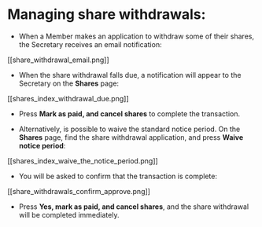 # Managing share withdrawals:

* When a Member makes an application to withdraw some of their shares, the Secretary receives an email notification:

[[share_withdrawal_email.png]]

* When the share withdrawal falls due, a notification will appear to the Secretary on the **Shares** page:

[[shares_index_withdrawal_due.png]]

* Press **Mark as paid, and cancel shares** to complete the transaction.

* Alternatively, is possible to waive the standard notice period. On the **Shares** page, find the share withdrawal application, and press **Waive notice period**:

[[shares_index_waive_the_notice_period.png]]

* You will be asked to confirm that the transaction is complete:

[[share_withdrawals_confirm_approve.png]]

* Press **Yes, mark as paid, and cancel shares**, and the share withdrawal will be completed immediately.